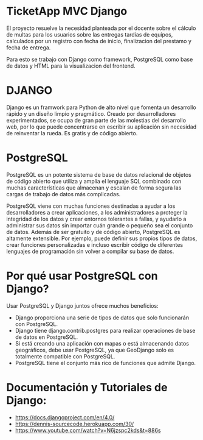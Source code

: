 # TicketApp MVC Django
El proyecto resuelve la necesidad planteada por el docente sobre el cálculo de multas para los usuarios sobre las entregas tardias de equipos, calculados por un registro con fecha de inicio, finalizacion del prestamo y fecha de entrega.

Para esto se trabajo con Django como framework, PostgreSQL como base de datos y HTML para la visualizacion del frontend.

# DJANGO
Django es un framwork para Python de alto nivel que fomenta un desarrollo rápido y un diseño limpio y pragmático. 
Creado por desarrolladores experimentados, se ocupa de gran parte de las molestias del desarrollo web, por lo que puede concentrarse en escribir su aplicación sin necesidad de reinventar la rueda. Es gratis y de código abierto.

# PostgreSQL
PostgreSQL es un potente sistema de base de datos relacional de objetos de código abierto que utiliza y amplía el lenguaje SQL combinado con muchas características que almacenan y escalan de forma segura las cargas de trabajo de datos más complicadas. 

PostgreSQL viene con muchas funciones destinadas a ayudar a los desarrolladores a crear aplicaciones, a los administradores a proteger la integridad de los datos y crear entornos tolerantes a fallas, y ayudarlo a administrar sus datos sin importar cuán grande o pequeño sea el conjunto de datos. Además de ser gratuito y de código abierto, PostgreSQL es altamente extensible. Por ejemplo, puede definir sus propios tipos de datos, crear funciones personalizadas e incluso escribir código de diferentes lenguajes de programación sin volver a compilar su base de datos.
 
# Por qué usar PostgreSQL con Django?
Usar PostgreSQL y Django juntos ofrece muchos beneficios:

- Django proporciona una serie de tipos de datos que solo funcionarán con PostgreSQL.
- Django tiene django.contrib.postgres para realizar operaciones de base de datos en PostgreSQL.
- Si está creando una aplicación con mapas o está almacenando datos geográficos, debe usar PostgreSQL, ya que GeoDjango solo es totalmente compatible con PostgreSQL.
- PostgreSQL tiene el conjunto más rico de funciones que admite Django.

# Documentación y Tutoriales de Django:
- https://docs.djangoproject.com/en/4.0/
- https://dennis-sourcecode.herokuapp.com/30/
- https://www.youtube.com/watch?v=N6jzspc2kds&t=886s
